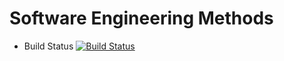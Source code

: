 # Software Engineering Methods

- Build Status [![Build Status](https://travis-ci.com/WintMyatAung/sem.svg?branch=master)](https://travis-ci.com/WintMyatAung/sem)